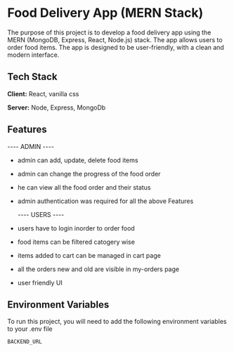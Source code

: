 # Food Delivery App (MERN Stack)

The purpose of this project is to develop a food delivery app using the MERN (MongoDB, Express, React, Node.js) stack. The app allows users to order food items. The app is designed to be user-friendly, with a clean and modern interface.

## Tech Stack

**Client:** React, vanilla css

**Server:** Node, Express, MongoDb

## Features

---- ADMIN ----

- admin can add, update, delete food items
- admin can change the progress of the food order
- he can view all the food order and their status
- admin authentication was required for all the above Features

  ---- USERS ----

- users have to login inorder to order food
- food items can be filtered catogery wise
- items added to cart can be managed in cart page
- all the orders new and old are visible in my-orders page
- user friendly UI



## Environment Variables

To run this project, you will need to add the following environment variables to your .env file

`BACKEND_URL`
